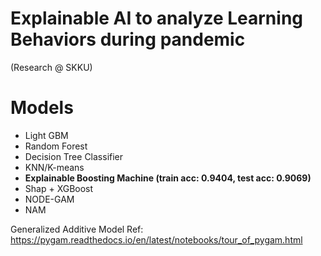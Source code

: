# Explainable AI to analyze Learning Behaviors during pandemic

(Research @ SKKU)

# Models

- Light GBM
- Random Forest
- Decision Tree Classifier
- KNN/K-means
- **Explainable Boosting Machine (train acc: 0.9404, test acc: 0.9069)**
- Shap + XGBoost
- NODE-GAM
- NAM

Generalized Additive Model Ref:
https://pygam.readthedocs.io/en/latest/notebooks/tour_of_pygam.html
